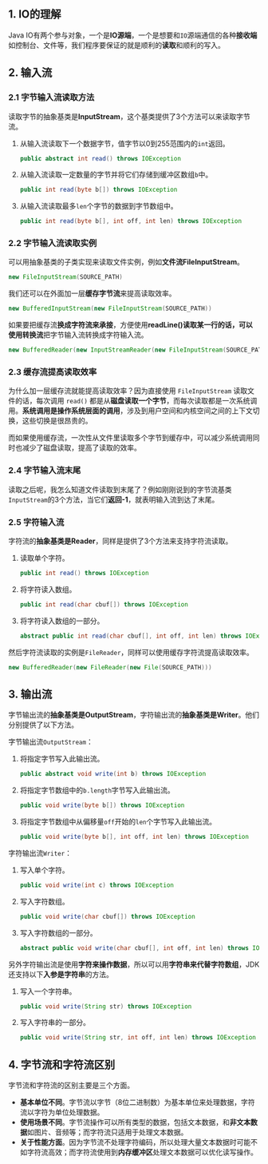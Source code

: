 ## 1. IO的理解

Java IO有两个参与对象，一个是**IO源端**，一个是想要和`IO`源端通信的各种**接收端**如控制台、文件等，我们程序要保证的就是顺利的**读取**和顺利的写入。

## 2. 输入流

### 2.1 字节输入流读取方法

读取字节的抽象基类是**InputStream**，这个基类提供了3个方法可以来读取字节流。

1. 从输入流读取下一个数据字节，值字节以0到255范围内的`int`返回。

   ```java
   public abstract int read() throws IOException
   ```
2. 从输入流读取一定数量的字节并将它们存储到缓冲区数组`b`中。

   ```java
   public int read(byte b[]) throws IOException
   ```
3. 从输入流读取最多`len`个字节的数据到字节数组中。

   ```java
   public int read(byte b[], int off, int len) throws IOException
   ```
   

### 2.2 字节输入流读取实例

可以用抽象基类的子类实现来读取文件实例，例如**文件流FileInputStream**。

```java
new FileInputStream(SOURCE_PATH)
```

我们还可以在外面加一层**缓存字节流**来提高读取效率。

```java
new BufferedInputStream(new FileInputStream(SOURCE_PATH))
```

如果要把缓存流**换成字符流来承接**，方便使用**readLine()**读取某一行的话，可以使用**转换流**把字节输入流转换成字符输入流。

```java
new BufferedReader(new InputStreamReader(new FileInputStream(SOURCE_PATH)))
```

### 2.3 缓存流提高读取效率

为什么加一层缓存流就能提高读取效率？因为直接使用 `FileInputStream` 读取文件的话，每次调用 `read()` 都是从**磁盘读取一个字节**，而每次读取都是一次系统调用。**系统调用是操作系统层面的调用**，涉及到用户空间和内核空间之间的上下文切换，这些切换是很昂贵的。

而如果使用缓存流，一次性从文件里读取多个字节到缓存中，可以减少系统调用同时也减少了磁盘读取，提高了读取的效率。

### 2.4 字节输入流末尾

读取之后呢，我怎么知道文件读取到末尾了？例如刚刚说到的字节流基类`InputStream`的3个方法，当它们**返回-1**，就表明输入流到达了末尾。

### 2.5 字符输入流

字符流的**抽象基类是Reader**，同样是提供了3个方法来支持字符流读取。

1. 读取单个字符。

   ```java
   public int read() throws IOException
   ```
2. 将字符读入数组。

   ```java
   public int read(char cbuf[]) throws IOException
   ```
3. 将字符读入数组的一部分。

   ```java
   abstract public int read(char cbuf[], int off, int len) throws IOException

然后字符流读取的实例是`FileReader`，同样可以使用缓存字符流提高读取效率。

```java
new BufferedReader(new FileReader(new File(SOURCE_PATH)))
```

## 3. 输出流

字节输出流的**抽象基类是OutputStream**，字符输出流的**抽象基类是Writer**。他们分别提供了以下方法。

字节输出流`OutputStream`：

1. 将指定字节写入此输出流。

   ```java
   public abstract void write(int b) throws IOException
   ```
2. 将指定字节数组中的`b.length`字节写入此输出流。

   ```java
   public void write(byte b[]) throws IOException 
   ```
3. 将指定字节数组中从偏移量`off`开始的`len`个字节写入此输出流。

   ```java
   public void write(byte b[], int off, int len) throws IOException
   ```

字符输出流`Writer`：

1. 写入单个字符。

   ```java
   public void write(int c) throws IOException
   ```
2. 写入字符数组。

   ```java
   public void write(char cbuf[]) throws IOException
   ```
3. 写入字符数组的一部分。

   ```java
   abstract public void write(char cbuf[], int off, int len) throws IOException
   ```

另外字符输出流是使用**字符来操作数据**，所以可以用**字符串来代替字符数组**，JDK还支持以下**入参是字符串**的方法。

1. 写入一个字符串。

   ```java
   public void write(String str) throws IOException
   ```

2. 写入字符串的一部分。

   ```java
   public void write(String str, int off, int len) throws IOException
   ```

## 4. 字节流和字符流区别

字节流和字符流的区别主要是三个方面。

- **基本单位不同**。字节流以字节（8位二进制数）为基本单位来处理数据，字符流以字符为单位处理数据。
- **使用场景不同**。字节流操作可以所有类型的数据，包括文本数据，和**非文本数据**如图片、音频等；而字符流只适用于处理文本数据。
- **关于性能方面**。因为字节流不处理字符编码，所以处理大量文本数据时可能不如字符流高效；而字符流使用到**内存缓冲区**处理文本数据可以优化读写操作。
